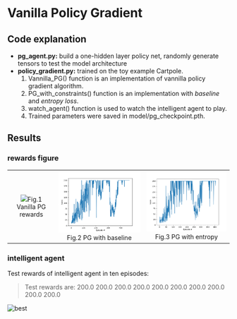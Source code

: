 # Vanilla Policy Gradient
## Code explanation 
- **pg_agent.py:** build a one-hidden layer policy net, randomly generate tensors to test the model architecture
- **policy_gradient.py:** trained on the toy example Cartpole.  
  1. Vannilla_PG() function is an implementation of vannilla policy gradient algorithm.
  2. PG_with_constraints() function is an implementation with _baseline_ and _entropy loss_. 
  3. watch_agent() function is used to watch the intelligent agent to play. 
  4. Trained parameters were saved in model/pg_checkpoint.pth.

## Results
### rewards figure
<table>
    <tr>
        <td ><center><img src="results/cartpole_rewards" width="300">Fig.1 Vanilla PG rewards</center></td>
        <td ><center><img src="results/cartpole_baseline.png"  width="300">Fig.2 PG with baseline</center></td>
        <td ><center><img src="results/cartpole_entropy.png"  width="300">Fig.3 PG with entropy</center></td>
    </tr>
</table>

### intelligent agent
Test rewards of intelligent agent in ten episodes:
> Test rewards are: 200.0 200.0 200.0 200.0 200.0 200.0 200.0 200.0 200.0 200.0  

![best](result/cartpole.gif) <br />


